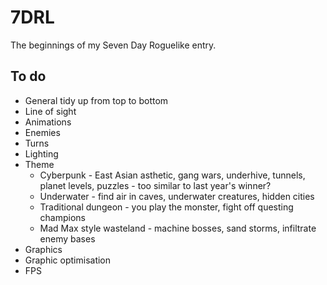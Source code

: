 # 7DRL

The beginnings of my Seven Day Roguelike entry.

## To do
* General tidy up from top to bottom
* Line of sight
* Animations
* Enemies
* Turns
* Lighting
* Theme
    * Cyberpunk - East Asian asthetic, gang wars, underhive, tunnels, planet levels, puzzles - too similar to last year's winner?
    * Underwater - find air in caves, underwater creatures, hidden cities
    * Traditional dungeon - you play the monster, fight off questing champions
    * Mad Max style wasteland - machine bosses, sand storms, infiltrate enemy bases
* Graphics
* Graphic optimisation
* FPS
